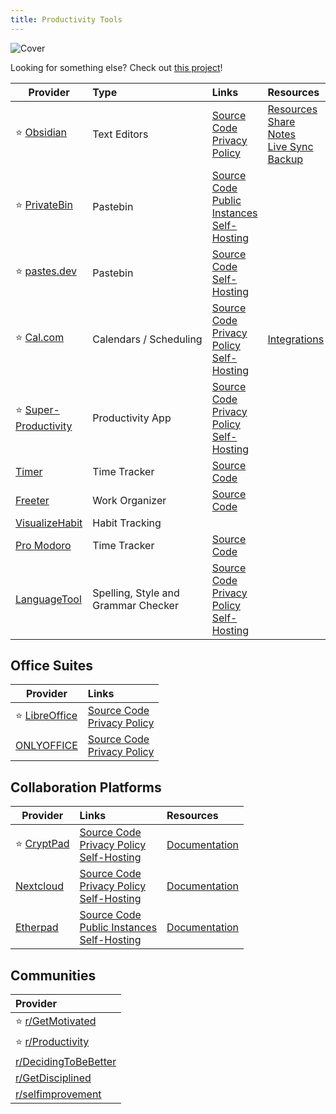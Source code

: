 ```yaml
---
title: Productivity Tools
---
```


![Cover](../../assets/productivity-tools.png)

Looking for something else? Check out [this project](https://productiveprivacy.com/)!

| Provider | Type | Links | Resources |
| --- | :-- | :-- | :-- |
| :star: [Obsidian](https://obsidian.md/) | Text Editors | [Source Code](https://github.com/obsidianmd)<br/>[Privacy Policy](https://obsidian.md/privacy) | [Resources](https://github.com/kmaasrud/awesome-obsidian)<br/>[Share Notes](https://noteshare.space/)<br/>[Live Sync](https://github.com/vrtmrz/obsidian-livesync)<br/>[Backup](https://github.com/Vinzent03/obsidian-git)
| :star: [PrivateBin](https://privatebin.info/) | Pastebin | [Source Code](https://github.com/PrivateBin/PrivateBin)<br/>[Public Instances](https://privatebin.info/directory/)<br/>[Self-Hosting](https://github.com/PrivateBin/PrivateBin/blob/master/doc/Installation.md#installation)
| :star: [pastes.dev](https://pastes.dev/) | Pastebin | [Source Code](https://github.com/lucko/paste)<br/>[Self-Hosting](https://github.com/lucko/paste?tab=readme-ov-file#host-your-own)
| :star: [Cal.com](https://cal.com/) | Calendars&nbsp;/&nbsp;Scheduling | [Source Code](https://github.com/calcom/cal.com)<br/>[Privacy Policy](https://cal.com/privacy)<br/>[Self-Hosting](https://github.com/calcom/cal.com?tab=readme-ov-file#deployment) | [Integrations](https://github.com/calcom/cal.com?tab=readme-ov-file#integrations) 
| :star: [Super-Productivity](https://super-productivity.com/) | Productivity App | [Source Code](https://github.com/johannesjo/super-productivity)<br/>[Privacy Policy](https://super-productivity.com/private-policy/)<br/>[Self-Hosting](https://github.com/johannesjo/super-productivity?tab=readme-ov-file#run-as-docker-container) |
| [Timer](https://klaster1.github.io/timer-5/active) | Time Tracker | [Source Code](https://klaster1.github.io/timer-5/active) |
| [Freeter](https://freeter.io/) | Work Organizer | [Source Code](https://github.com/FreeterApp/Freeter) |
| [VisualizeHabit](https://visualizehabit.com/app) | Habit Tracking | |
| [Pro Modoro](https://pro-modoro.xyz/) | Time Tracker | [Source Code](https://github.com/visualway/pro-modoro)
| [LanguageTool](https://languagetool.org/) | Spelling, Style and Grammar Checker | [Source Code](https://github.com/languagetool-org)<br/>[Privacy Policy](https://languagetool.org/legal/privacy)<br/>[Self-Hosting](https://github.com/languagetool-org/languagetool?tab=readme-ov-file#docker) |

## Office Suites

| Provider | Links |
| --- | :-- |
| :star: [LibreOffice](https://libreoffice.org/) | [Source Code](https://libreoffice.org/about-us/source-code)<br/>[Privacy Policy](https://libreoffice.org/about-us/privacy/privacy-policy-en)
| [ONLYOFFICE](https://www.onlyoffice.com/) | [Source Code](https://github.com/ONLYOFFICE/)<br/>[Privacy Policy](https://forum.onlyoffice.com/t/privacy-policy/6)

## Collaboration Platforms

| Provider | Links | Resources
| --- | :-- | :-- |
| :star: [CryptPad](https://cryptpad.fr/) | [Source Code](https://github.com/xwiki-labs/cryptpad)<br/>[Privacy Policy](https://cryptpad.fr/pad/#/2/pad/view/GcNjAWmK6YDB3EO2IipRZ0fUe89j43Ryqeb4fjkjehE)<br/>[Self-Hosting](https://docs.cryptpad.org/en/admin_guide/) | [Documentation](https://docs.cryptpad.org/)
| [Nextcloud](https://nextcloud.com/) | [Source Code](https://github.com/nextcloud)<br/>[Privacy Policy](https://nextcloud.com/privacy)<br/>[Self-Hosting](https://docs.nextcloud.com/server/latest/admin_manual/installation/) | [Documentation](https://nextcloud.com/support/)
| [Etherpad](https://etherpad.org/) | [Source Code](https://github.com/ether/etherpad-lite)<br/>[Public Instances](https://github.com/ether/etherpad-lite/wiki/Sites-That-Run-Etherpad#sites-that-run-etherpad)<br/>[Self-Hosting](https://github.com/ether/etherpad-lite?tab=readme-ov-file#installation) | [Documentation](https://docs.etherpad.org/)

## Communities
| Provider |
| :-- |
| :star: [r/GetMotivated](https://www.reddit.com/r/GetMotivated/)
| :star: [r/Productivity](https://www.reddit.com/r/productivity/)
| [r/DecidingToBeBetter](https://www.reddit.com/r/DecidingToBeBetter/)
| [r/GetDisciplined](https://www.reddit.com/r/getdisciplined/)
| [r/selfimprovement](https://www.reddit.com/r/selfimprovement/)
